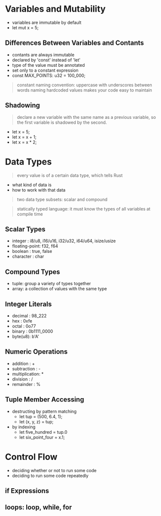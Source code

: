 # Variables and Mutability

* variables are immutable by default
* let mut x = 5;

## Differences Between Variables and Contants

* contants are always immutable
* declared by 'const' instead of 'let'
* type of the value must be annotated
* set only to a constant expression
* const MAX_POINTS: u32 = 100_000;

> constant naming convention: uppercase with underscores between words
> naming hardcoded values makes your code easy to maintain

## Shadowing
> declare a new variable with the same name as a previous variable, so the first variable is shadowed by the second.

* let x = 5;
* let x = x + 1;
* let x = x * 2;

# Data Types
> every value is of a certain data type, which tells Rust

  * what kind of data is
  * how to work with that data

> two data type subsets: scalar and compound

> statically typed language: it must know the types of all variables at compile time

## Scalar Types

* integer       : i8/u8, i16/u16, i32/u32, i64/u64, isize/usize
* floating-point: f32, f64
* boolean       : true, false
* character     : char

## Compound Types

* tuple: group a variety of types together
* array: a collection of values with the same type

## Integer Literals
* decimal : 98_222
* hex     : 0xfe
* octal   : 0o77
* binary  : 0b1111_0000
* byte(u8): b'A'

## Numeric Operations
* addition      : +
* subtraction   : -
* multiplication: *
* division      : /
* remainder     : %

## Tuple Member Accessing
* destructing by pattern matching
    - let tup = (500, 6.4, 1);
    - let (x, y, z) = tup;
* by indexing
    - let five_hundred   = tup.0
    - let six_point_four = x.1;

# Control Flow
* deciding whether or not to run some code
* deciding to run some code repeatedly

## if Expressions
## loops: loop, while, for